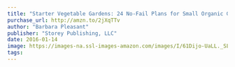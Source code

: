 ```yaml
---
title: "Starter Vegetable Gardens: 24 No-Fail Plans for Small Organic Gardens"
purchase_url: http://amzn.to/2jXqTTv
author: "Barbara Pleasant"
publisher: "Storey Publishing, LLC"
date: 2016-01-14
image: https://images-na.ssl-images-amazon.com/images/I/61Dijo-UaLL._SL75_.jpg
tags:
---
```


